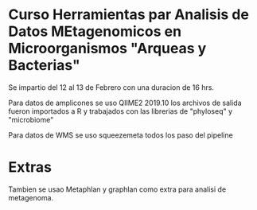 <h1 class="h1">Curso Herramientas par Analisis de Datos MEtagenomicos en Microorganismos "Arqueas y Bacterias" </h1>

Se impartio del 12 al 13 de Febrero con una duracion de 16 hrs.

Para datos de amplicones se uso QIIME2 2019.10 los archivos de salida fueron importados a R y trabajados con las librerias de "phyloseq" y "microbiome"

Para datos de WMS se uso squeezemeta todos los paso del pipeline


<h1 class="h1">Extras </h1>

Tambien se usao Metaphlan y graphlan como extra para analisi de metagenoma.

